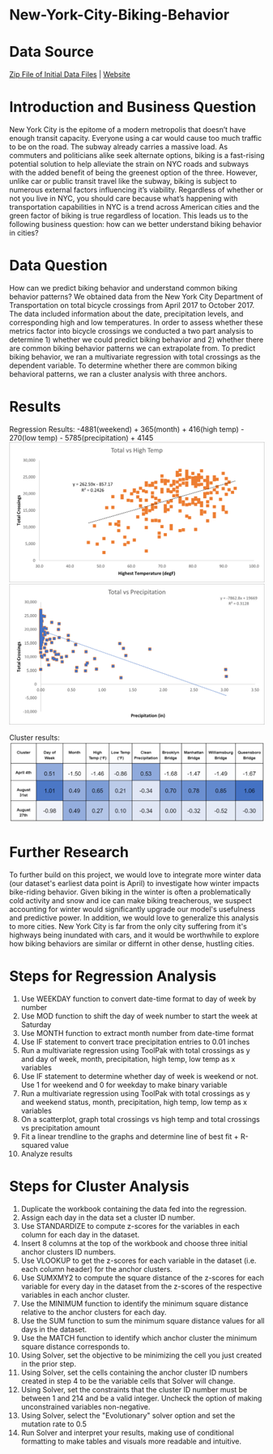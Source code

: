 # New-York-City-Biking-Behavior

# Data Source
[Zip File of Initial Data Files](https://github.com/tberkery/New-York-City-Biking-Behavior/blob/main/NYCDOT_Bicycle_Counts_2017-_East_River_Bridges.zip.zip) | [Website](https://data.cityofnewyork.us/Transportation/Bicycle-Counts-for-East-River-Bridges/gua4-p9wg)

# Introduction and Business Question
New York City is the epitome of a modern metropolis that doesn’t have enough transit capacity. Everyone using a car would cause too much traffic to be on the road. The subway already carries a massive load. As commuters and politicians alike seek alternate options, biking is a fast-rising potential solution to help alleviate the strain on NYC roads and subways with the added benefit of being the greenest option of the three. However, unlike car or public transit travel like the subway, biking is subject to numerous external factors influencing it’s viability. Regardless of whether or not you live in NYC, you should care because what’s happening with transportation capabilities in NYC is a trend across American cities and the green factor of biking is true regardless of location. This leads us to the following business question: how can we better understand biking behavior in cities?

# Data Question
How can we predict biking behavior and understand common biking behavior patterns?
We obtained data from the New York City Department of Transportation on total bicycle crossings from April 2017 to October 2017. The data included information about the date, precipitation levels, and corresponding high and low temperatures. In order to assess whether these metrics factor into bicycle crossings we conducted a two part analysis to determine 1) whether we could predict biking behavior and 2) whether there are common biking behavior patterns we can extrapolate from. To predict biking behavior, we ran a multivariate regression with total crossings as the dependent variable. To determine whether there are common biking behavioral patterns, we ran a cluster analysis with three anchors. 

# Results

Regression Results: -4881(weekend) + 365(month) + 416(high temp) - 270(low temp) - 5785(precipitation) + 4145
![alt text](https://github.com/tberkery/New-York-City-Biking-Behavior/blob/main/Total%20Crossings%20vs.%20High%20Temp.png)
![alt text](https://github.com/tberkery/New-York-City-Biking-Behavior/blob/main/Total%20Crossings%20vs.%20Precipitation.png)

Cluster results:
![alt text](https://github.com/tberkery/New-York-City-Biking-Behavior/blob/main/Biking%20Behavior%20Clusters.PNG)

# Further Research
To further build on this project, we would love to integrate more winter data (our dataset's earliest data point is April) to investigate how winter impacts bike-riding behavior. Given biking in the winter is often a problematically cold activity and snow and ice can make biking treacherous, we suspect accounting for winter would significantly upgrade our model's usefulness and predictive power. In addition, we would love to generalize this analysis to more cities. New York City is far from the only city suffering from it's highways being inundated with cars, and it would be worthwhile to explore how biking behaviors are similar or differnt in other dense, hustling cities.

# Steps for Regression Analysis
1. Use WEEKDAY function to convert date-time format to day of week by number
2. Use MOD function to shift the day of week number to start the week at Saturday 
3. Use MONTH function to extract month number from date-time format
4. Use IF statement to convert trace precipitation entries to 0.01 inches
5. Run a multivariate regression using ToolPak with total crossings as y and day of week, month, precipitation, high temp, low temp as x variables
6. Use IF statement to determine whether day of week is weekend or not. Use 1 for weekend and 0 for weekday to make binary variable
7. Run a multivariate regression using ToolPak with total crossings as y and weekend status, month, precipitation, high temp, low temp as x variables
8. On a scatterplot, graph total crossings vs high temp and total crossings vs precipitation amount
9. Fit a linear trendline to the graphs and determine line of best fit + R-squared value
10. Analyze results

# Steps for Cluster Analysis
1. Duplicate the workbook containing the data fed into the regression.
2. Assign each day in the data set a cluster ID number.
3. Use STANDARDIZE to compute z-scores for the variables in each column for each day in the dataset.
4. Insert 8 columns at the top of the workbook and choose three initial anchor clusters ID numbers.
5. Use VLOOKUP to get the z-scores for each variable in the dataset (i.e. each column header) for the anchor clusters.
6. Use SUMXMY2 to compute the square distance of the z-scores for each variable for every day in the dataset from the z-scores of the respective variables in each anchor cluster.
7. Use the MINIMUM function to identify the minimum square distance relative to the anchor clusters for each day.
8. Use the SUM function to sum the minimum square distance values for all days in the dataset.
9. Use the MATCH function to identify which anchor cluster the minimum square distance corresponds to.
10. Using Solver, set the objective to be minimizing the cell you just created in the prior step.
11. Using Solver, set the cells containing the anchor cluster ID numbers created in step 4 to be the variable cells that Solver will change.
12. Using Solver, set the constraints that the cluster ID number must be between 1 and 214 and be a valid integer. Uncheck the option of making unconstrained variables non-negative.
13. Using Solver, select the "Evolutionary" solver option and set the mutation rate to 0.5
14. Run Solver and interpret your results, making use of conditional formatting to make tables and visuals more readable and intuitive.
